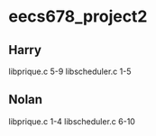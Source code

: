 # eecs678_project2

## Harry
libprique.c 5-9
libscheduler.c 1-5

## Nolan
libprique.c 1-4
libscheduler.c 6-10

